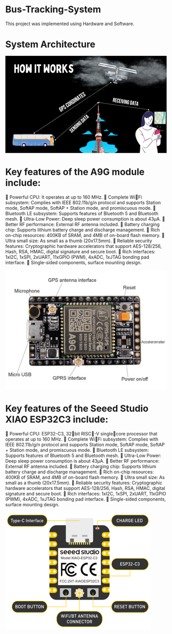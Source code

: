 # Bus-Tracking-System
This project was implemented using Hardware and Software.

# System Architecture 
![alt text](image.png)


# Key features of the A9G module include:
 Powerful CPU: It operates at up to 160 MHz.
 Complete WiFi subsystem: Complies with IEEE 802.11b/g/n protocol and supports Station mode, SoftAP mode, SoftAP + Station mode, and promiscuous mode.
 Bluetooth LE subsystem: Supports features of Bluetooth 5 and Bluetooth mesh.
 Ultra-Low Power: Deep sleep power consumption is about 43μA.
 Better RF performance: External RF antenna included.
 Battery charging chip: Supports lithium battery charge and discharge management.
 Rich on-chip resources: 400KB of SRAM, and 4MB of on-board flash memory.
 Ultra small size: As small as a thumb (20x17.5mm).
 Reliable security features: Cryptographic hardware accelerators that support AES-128/256, Hash, RSA, HMAC, digital signature and secure boot.
 Rich interfaces: 1xI2C, 1xSPI, 2xUART, 11xGPIO (PWM), 4xADC, 1xJTAG bonding pad interface.
 Single-sided components, surface mounting design.

![alt text](image-1.png)

# Key features of the Seeed Studio XIAO ESP32C3 include:
 Powerful CPU: ESP32-C3, 32bit RISC-V singlecore processor that operates at up to 160 MHz.
 Complete WiFi subsystem: Complies with IEEE 802.11b/g/n protocol and supports Station mode, SoftAP mode, SoftAP + Station mode, and promiscuous mode.
 Bluetooth LE subsystem: Supports features of Bluetooth 5 and Bluetooth mesh.
 Ultra-Low Power: Deep sleep power consumption is about 43μA.
 Better RF performance: External RF antenna included.
 Battery charging chip: Supports lithium battery charge and discharge management.
 Rich on-chip resources: 400KB of SRAM, and 4MB of on-board flash memory.
 Ultra small size: As small as a thumb (20x17.5mm).
 Reliable security features: Cryptographic hardware accelerators that support AES-128/256, Hash, RSA, HMAC, digital signature and secure boot.
 Rich interfaces: 1xI2C, 1xSPI, 2xUART, 11xGPIO (PWM), 4xADC, 1xJTAG bonding pad interface.
 Single-sided components, surface mounting design.

![alt text](image-2.png)

